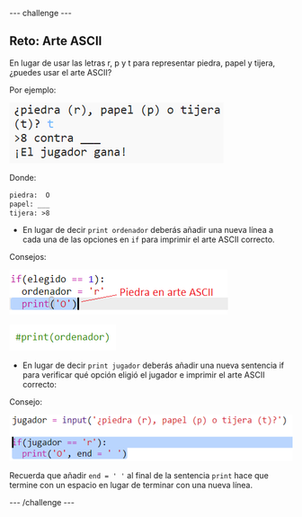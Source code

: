 --- challenge ---

## Reto: Arte ASCII

En lugar de usar las letras r, p y t para representar piedra, papel y tijera, ¿puedes usar el arte ASCII?

Por ejemplo:

![captura de pantalla](images/rps-ascii-challenge.png)

Donde:

    piedra:  O
    papel: ___
    tijera: >8
    

+ En lugar de decir `print ordenador` deberás añadir una nueva línea a cada una de las opciones en `if` para imprimir el arte ASCII correcto. 

Consejos:

![captura de pantalla](images/rps-ascii-rock.png)

![captura de pantalla](images/rps-comment-computer.png)

+ En lugar de decir `print jugador` deberás añadir una nueva sentencia if para verificar qué opción eligió el jugador e imprimir el arte ASCII correcto:

Consejo:

![captura de pantalla](images/rps-player-ascii.png)

Recuerda que añadir `end = ' '` al final de la sentencia `print` hace que termine con un espacio en lugar de terminar con una nueva línea.

--- /challenge ---